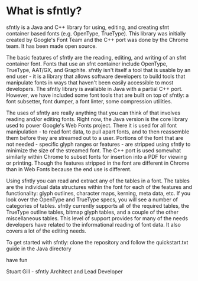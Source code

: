 # What is sfntly?

sfntly is a Java and C++ library for using, editing, and creating sfnt container based fonts (e.g. OpenType, TrueType). This library was initially created by Google's Font Team and the C++ port was done by the Chrome team. It has been made open source.

The basic features of sfntly are the reading, editing, and writing of an sfnt container font. Fonts that use an sfnt container include OpenType, TrueType, AAT/GX, and Graphite. sfntly isn't itself a tool that is usable by an end user - it is a library that allows software developers to build tools that manipulate fonts in ways that haven't been easily accessible to most developers. The sfntly library is available in Java with a partial C++ port. However, we have included some font tools that are built on top of sfntly: a font subsetter, font dumper, a font linter, some compression utilities.

The uses of sfntly are really anything that you can think of that involves reading and/or editing fonts. Right now, the Java version is the core library used to power Google's Web Fonts project. There it is used for all font manipulation - to read font data, to pull apart fonts, and to then reassemble them before they are streamed out to a user. Portions of the font that are not needed - specific glyph ranges or features - are stripped using sfntly to minimize the size of the streamed font. The C++ port is used somewhat similarly within Chrome to subset fonts for insertion into a PDF for viewing or printing. Though the features stripped in the font are different in Chrome than in Web Fonts because the end use is different.

Using sfntly you can read and extract any of the tables in a font. The tables are the individual data structures within the font for each of the features and functionality: glyph outlines, character maps, kerning, meta data, etc. If you look over the OpenType and TrueType specs, you will see a number of categories of tables. sfntly currently supports all of the required tables, the TrueType outline tables, bitmap glyph tables, and a couple of the other miscellaneous tables. This level of support provides for many of the needs developers have related to the informational reading of font data. It also covers a lot of the editing needs.

To get started with sfntly: clone the repository and follow the quickstart.txt guide in the Java directory

have fun

Stuart Gill - sfntly Architect and Lead Developer
